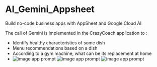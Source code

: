 # AI_Gemini_Appsheet
Build no-code business apps with AppSheet and Google Cloud AI

The call of Gemini is implemented in the CrazyCoach application to :

- Identify healthy characteristics of some dish  
- Menu recommendations based on a dish 
- According to a gym machine, what can be its replacement at home
- 
    ![image app prompt](../main/image/AI_Gemini1.JPG)
    ![image app prompt](../main/image/AI_Gemini3.JPG)
    ![image app prompt](../main/image/AI_Gemini4.JPG)


  

